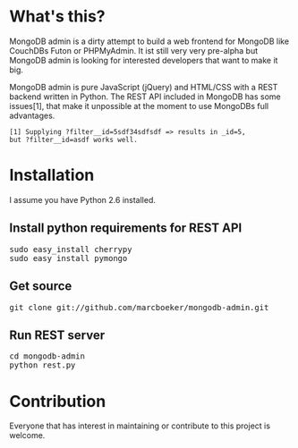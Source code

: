 # What's this?

MongoDB admin is a dirty attempt to build a web frontend for MongoDB like 
CouchDBs Futon or PHPMyAdmin. It ist still very very pre-alpha but MongoDB
admin is looking for interested developers that want to make it big.

MongoDB admin is pure JavaScript (jQuery) and HTML/CSS with a REST backend
written in Python. The REST API included in MongoDB has some issues[1], that
make it unpossible at the moment to use MongoDBs full advantages.

	[1] Supplying ?filter__id=5sdf34sdfsdf => results in _id=5,
	but ?filter__id=asdf works well.

# Installation

I assume you have Python 2.6 installed.

## Install python requirements for REST API

<pre>
sudo easy_install cherrypy
sudo easy_install pymongo
</pre>

## Get source

<pre>
git clone git://github.com/marcboeker/mongodb-admin.git
</pre>

## Run REST server

<pre>
cd mongodb-admin
python rest.py
</pre>

# Contribution

Everyone that has interest in maintaining or contribute to this 
project is welcome.